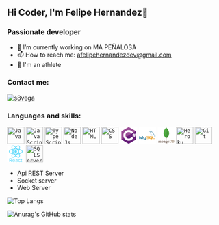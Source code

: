 ## Hi Coder, I'm Felipe Hernandez👋

### Passionate developer


- 🔭 I’m currently working on MA PEÑALOSA 
- 📫 How to reach me: afelipehernandezdev@gmail.com
- 👟 I'm an athlete

### Contact me:
<a href="https://www.linkedin.com/in/andres-felipe-hernandez-caicedo-b06172220/" target="__blank"><img align="center" src="https://raw.githubusercontent.com/rahuldkjain/github-profile-readme-generator/master/src/images/icons/Social/linked-in-alt.svg" alt="s8vega" height="30" width="40" /></a>
### Languages and skills:
<code><img src="https://cdn-icons-png.flaticon.com/512/5968/5968282.png" width="40" height="40" title="Java"></code>
<code><img src="https://cdn-icons-png.flaticon.com/512/5968/5968292.png" width="40" height="40" title="JavaScript"></code>
<code><img src="https://cdn-icons-png.flaticon.com/512/5968/5968381.png" width="40" height="40" title="TypeScript"></code>
<code><img src="https://cdn.icon-icons.com/icons2/2415/PNG/512/nodejs_plain_logo_icon_146409.png" width="40" height="40" title="NodeJs"></code>
<code><img src="https://cdn-icons-png.flaticon.com/512/5968/5968267.png" width="40" height="40" title="HTML"></code>
<code><img src="https://cdn-icons-png.flaticon.com/512/5968/5968242.png" width="40" height="40" title="CSS"></code>
<code><img src="https://raw.githubusercontent.com/devicons/devicon/master/icons/csharp/csharp-original.svg" width="40" height="40" title="Csharp"></code>
<code><img src="https://raw.githubusercontent.com/devicons/devicon/master/icons/mysql/mysql-original-wordmark.svg" width="40" height="40" title="Mysql"></code>
<code><img src="https://raw.githubusercontent.com/devicons/devicon/master/icons/mongodb/mongodb-original-wordmark.svg" width="40" height="40" title="MongoDB"></code>
<code><img src="https://www.vectorlogo.zone/logos/heroku/heroku-icon.svg" width="40" height="40" title="Heroku"></code>
<code><img src="https://www.vectorlogo.zone/logos/git-scm/git-scm-icon.svg" width="40" height="40" title="Git"></code>
<code><img src="https://raw.githubusercontent.com/devicons/devicon/master/icons/react/react-original-wordmark.svg" width="40" height="40" title="React"></code>
<code><img src="https://cdn.iconscout.com/icon/free/png-256/sql-4-190807.png" width="40" height="40" title="SQLServer"></code>

- Api REST Server
- Socket server
- Web Server

![Top Langs](https://github-readme-stats.vercel.app/api/top-langs/?username=FelipeHernandez98&layout=compact&theme=radical&langs_count=8)

![Anurag's GitHub stats](https://github-readme-stats.vercel.app/api?username=FelipeHernandez98&show_icons=true&theme=radical)



